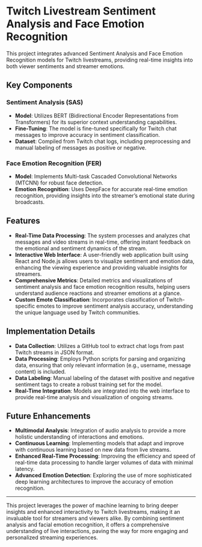 # Twitch Livestream Sentiment Analysis and Face Emotion Recognition

This project integrates advanced Sentiment Analysis and Face Emotion Recognition models for Twitch livestreams, providing real-time insights into both viewer sentiments and streamer emotions.

## Key Components

### Sentiment Analysis (SAS)
- **Model**: Utilizes BERT (Bidirectional Encoder Representations from Transformers) for its superior context understanding capabilities.
- **Fine-Tuning**: The model is fine-tuned specifically for Twitch chat messages to improve accuracy in sentiment classification.
- **Dataset**: Compiled from Twitch chat logs, including preprocessing and manual labeling of messages as positive or negative.

### Face Emotion Recognition (FER)
- **Model**: Implements Multi-task Cascaded Convolutional Networks (MTCNN) for robust face detection.
- **Emotion Recognition**: Uses DeepFace for accurate real-time emotion recognition, providing insights into the streamer’s emotional state during broadcasts.

## Features

- **Real-Time Data Processing**: The system processes and analyzes chat messages and video streams in real-time, offering instant feedback on the emotional and sentiment dynamics of the stream.
- **Interactive Web Interface**: A user-friendly web application built using React and Node.js allows users to visualize sentiment and emotion data, enhancing the viewing experience and providing valuable insights for streamers.
- **Comprehensive Metrics**: Detailed metrics and visualizations of sentiment analysis and face emotion recognition results, helping users understand audience reactions and streamer emotions at a glance.
- **Custom Emote Classification**: Incorporates classification of Twitch-specific emotes to improve sentiment analysis accuracy, understanding the unique language used by Twitch communities.

## Implementation Details

- **Data Collection**: Utilizes a GitHub tool to extract chat logs from past Twitch streams in JSON format.
- **Data Processing**: Employs Python scripts for parsing and organizing data, ensuring that only relevant information (e.g., username, message content) is included.
- **Data Labeling**: Manual labeling of the dataset with positive and negative sentiment tags to create a robust training set for the model.
- **Real-Time Integration**: Models are integrated into the web interface to provide real-time analysis and visualization of ongoing streams.

## Future Enhancements

- **Multimodal Analysis**: Integration of audio analysis to provide a more holistic understanding of interactions and emotions.
- **Continuous Learning**: Implementing models that adapt and improve with continuous learning based on new data from live streams.
- **Enhanced Real-Time Processing**: Improving the efficiency and speed of real-time data processing to handle larger volumes of data with minimal latency.
- **Advanced Emotion Detection**: Exploring the use of more sophisticated deep learning architectures to improve the accuracy of emotion recognition.

---

This project leverages the power of machine learning to bring deeper insights and enhanced interactivity to Twitch livestreams, making it an invaluable tool for streamers and viewers alike. By combining sentiment analysis and facial emotion recognition, it offers a comprehensive understanding of live interactions, paving the way for more engaging and personalized streaming experiences.
